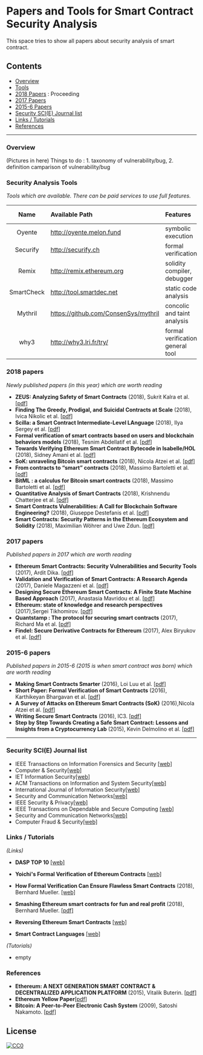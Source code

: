 # Papers and Tools for Smart Contract Security Analysis

This space tries to show all papers about security analysis of smart contract.

## Contents

* [Overview](#overview)
* [Tools](#security-analysis-tools)
* [2018 Papers](#2018-papers) : Proceeding
* [2017 Papers](#2017-papers)
* [2015-6 Papers](#2015-6-papers)
* [Security SCI(E) Journal list](#security-sci(e)-journal-list)
* [Links / Tutorials](#links--tutorials)
* [References](#references)
* * *

### Overview

(Pictures in here)
Things to do : 1. taxonomy of vulnerability/bug, 2. definition camparison of vulnerability/bug



### Security Analysis Tools
*Tools which are available. There can be paid services to use full features.*

| Name | Available Path | Features | Related Paper |
| :---:         |     :---      |     :---  |      :---: |
| Oyente        | http://oyente.melon.fund  | symbolic execution  | [[pdf]](https://eprint.iacr.org/2016/633.pdf)    |
| Securify     | http://securify.ch    | formal verification  |     |
| Remix        |  http://remix.ethereum.org     |  solidity compiler, debugger    |    |
| SmartCheck        |    http://tool.smartdec.net     | static code analysis   |  |
| Mythril        |  https://github.com/ConsenSys/mythril     |   concolic and taint analysis   |    |
| why3        |   http://why3.lri.fr/try/          | formal verification, general tool   |  |


### 2018 papers
*Newly published papers (in this year) which are worth reading*
- **ZEUS: Analyzing Safety of Smart Contracts** (2018), Sukrit Kalra et al. [[pdf]](https://www.ndss-symposium.org/wp-content/uploads/sites/25/2018/02/ndss2018_09-1_Kalra_paper.pdf)
- **Finding The Greedy, Prodigal, and Suicidal Contracts at Scale** (2018), Ivica Nikolic et al. [[pdf]](https://arxiv.org/pdf/1802.06038.pdf)
- **Scilla: a Smart Contract Intermediate-Level LAnguage** (2018), Ilya Sergey et al. [[pdf]](https://arxiv.org/pdf/1801.00687.pdf)
- **Formal verification of smart contracts based on users and blockchain behaviors models** (2018), Tesnim Abdellatif et al. [[pdf]](https://hal.archives-ouvertes.fr/hal-01760787/document)
- **Towards Verifying Ethereum Smart Contract Bytecode in Isabelle/HOL** (2018), Sidney Amani et al. [[pdf]](http://ssrg.nicta.com/publications/csiro_full_text//Amani_BSB_18.pdf)
- **SoK: unraveling Bitcoin smart contracts** (2018), Nicola Atzei et al. [[pdf]](https://eprint.iacr.org/2018/192.pdf)
- **From contracts to “smart” contracts** (2018), Massimo Bartoletti et al. [[pdf]](http://www.dmi.unipg.it/DLTWorkshop/presentazioni%20DLT%20workshop/bartoletti.pdf)
- **BitML : a calculus for Bitcoin smart contracts** (2018), Massimo Bartoletti et al. [[pdf]](https://eprint.iacr.org/2018/122.pdf)
- **Quantitative Analysis of Smart Contracts** (2018), Krishnendu Chatterjee et al. [[pdf]](http://pub.ist.ac.at/~akafshda/paperpdfs/esop2018.pdf)
- **Smart Contracts Vulnerabilities: A Call for Blockchain Software Engineering?** (2018), Giuseppe Destefanis et al. [[pdf]](http://dspace.stir.ac.uk/bitstream/1893/27135/1/smart-contracts-vulnerabilities-3.pdf)
- **Smart Contracts: Security Patterns in the Ethereum Ecosystem and Solidity** (2018), Maximilian Wöhrer and Uwe Zdun. [[pdf]](http://eprints.cs.univie.ac.at/5433/7/sanerws18iwbosemain-id1-p-380f58e-35576-preprint.pdf)


### 2017 papers
*Published papers in 2017 which are worth reading*
- **Ethereum Smart Contracts: Security Vulnerabilities and Security Tools** (2017), Ardit Dika. [[pdf]](https://brage.bibsys.no/xmlui/bitstream/handle/11250/2479191/18400_FULLTEXT.pdf?sequence=1)
- **Validation and Verification of Smart Contracts: A Research Agenda** (2017),  Daniele Magazzeni et al. [[pdf]](https://core.ac.uk/download/pdf/96761687.pdf)
- **Designing Secure Ethereum Smart Contracts: A Finite State Machine Based Approach** (2017), Anastasia Mavridou et al. [[pdf]](https://fc18.ifca.ai/preproceedings/101.pdf)
- **Ethereum: state of knowledge and research perspectives** (2017),Sergei Tikhomirov. [[pdf]](https://allquantor.at/blockchainbib/pdf/tikhomirov2017ethereum.pdf)
- **Quantstamp : The protocol for securing smart contracts** (2017), Richard Ma et al. [[pdf]](https://crushcrypto.com/wp-content/uploads/2017/10/QSP-Whitepaper.pdf)
- **Findel: Secure Derivative Contracts for Ethereum** (2017), Alex Biryukov et al. [[pdf]](https://orbilu.uni.lu/bitstream/10993/30975/1/Findel_2017-03-08-CR.pdf)



### 2015-6 papers
*Published papers in 2015-6 (2015 is when smart contract was born) which are worth reading*
- **Making Smart Contracts Smarter** (2016), Loi Luu et al. [[pdf]](https://eprint.iacr.org/2016/633.pdf)
- **Short Paper: Formal Verification of Smart Contracts** (2016), Karthikeyan Bhargavan et al. [[pdf]](https://www.cs.umd.edu/~aseem/solidetherplas.pdf)
- **A Survey of Attacks on Ethereum Smart Contracts (SoK)** (2016),Nicola Atzei et al. [[pdf]](https://eprint.iacr.org/2016/1007.pdf)
- **Writing Secure Smart Contracts** (2016), IC3. [[pdf]](http://upyun-assets.ethfans.org/uploads/doc/file/f035d9aa385448f280a785715fff89e0.pdf?_upd=devcon-ic3.pdf)
- **Step by Step Towards Creating a Safe Smart Contract: Lessons and Insights from a Cryptocurrency Lab** (2015), Kevin Delmolino et al. [[pdf]](https://eprint.iacr.org/2015/460.pdf)

* * *

### Security SCI(E) Journal list

* IEEE Transactions on Information Forensics and Security [[web]](http://ieeexplore.ieee.org/xpl/RecentIssue.jsp?punumber=10206)
* Computer & Security[[web]](http://www.elsevier.com/wps/find/journaldescription.cws_home/405877/description#description)
* IET Information Security[[web]](http://www.ietdl.org/IET-IFS)
* ACM Transactions on Information and System Security[[web]](http://tissec.acm.org/)
* International Journal of Information Security[[web]](http://www.springerlink.com/content/107927/)
* Security and Communication Networks[[web]](http://www.wiley.com/bw/journal.asp?ref=1939-0114)
* IEEE Security & Privacy[[web]](	http://www.computer.org/portal/web/security/home)
* IEEE Transactions on Dependable and Secure Computing [[web]](http://www.computer.org/tdsc/)
* Security and Communication Networks[[web]](http://onlinelibrary.wiley.com/journal/10.1002/(ISSN)1939-0122)
* Computer Fraud & Security[[web]](http://www.elsevierscitech.com/nl/cfs/home.asp )

### Links / Tutorials

*(Links)*
- **DASP TOP 10** [[web]](https://www.dasp.co/)
- **Yoichi's Formal Verification of Ethereum Contracts** [[web]](https://github.com/pirapira/ethereum-formal-verification-overview/)
- **How Formal Verification Can Ensure Flawless Smart Contracts** (2018), Bernhard Mueller. [[web]](https://media.consensys.net/how-formal-verification-can-ensure-flawless-smart-contracts-cbda8ad99bd1)
- **Smashing Ethereum smart contracts for fun and real profit** (2018),  Bernhard Mueller. [[pdf]](https://github.com/b-mueller/smashing-smart-contracts/blob/master/smashing-smart-contracts-1of1.pdf)
- **Reversing Ethereum Smart Contracts** [[web]](https://arvanaghi.com/blog/reversing-ethereum-smart-contracts/)

- **Smart Contract Languages** [[web]](https://github.com/s-tikhomirov/smart-contract-languages)

*(Tutorials)*
- empty

### References
- **Ethereum: A NEXT GENERATION SMART CONTRACT & DECENTRALIZED APPLICATION PLATFORM** (2015),  Vitalik Buterin. [[pdf]](http://www.the-blockchain.com/docs/Ethereum_white_paper-a_next_generation_smart_contract_and_decentralized_application_platform-vitalik-buterin.pdf)
- **Ethereum Yellow Paper**[[pdf]](https://ethereum.github.io/yellowpaper/paper.pdf)
- **Bitcoin: A Peer-to-Peer Electronic Cash System** (2009), Satoshi Nakamoto. [[pdf]](https://bitcoin.org/bitcoin.pdf)



## License
[![CC0](http://mirrors.creativecommons.org/presskit/buttons/88x31/svg/cc-zero.svg)](https://creativecommons.org/publicdomain/zero/1.0/)
